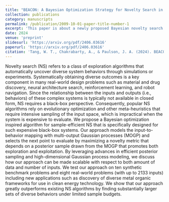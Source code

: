 ```yaml
---
title: "BEACON: A Bayesian Optimization Strategy for Novelty Search in Expensive Black-Box Systems"
collection: publications
category: manuscripts
permalink: /publication/2009-10-01-paper-title-number-1
excerpt: 'This paper is about a newly proposed Bayesian novelty search algorithm.'
date: 2024
venue: 'preprint'
slidesurl: 'https://arxiv.org/pdf/2406.03616'
paperurl: 'https://arxiv.org/pdf/2406.03616'
citation: 'Tang, W. T., Chakrabarty, A., & Paulson, J. A. (2024). BEACON: A Bayesian Optimization Strategy for Novelty Search in Expensive Black-Box Systems. arXiv preprint arXiv:2406.03616.'
---
```


Novelty search (NS) refers to a class of exploration algorithms that automatically uncover diverse system behaviors through simulations or experiments. Systematically obtaining diverse outcomes is a key component in many real-world design problems such as material and drug discovery, neural architecture search, reinforcement learning, and robot navigation. Since the relationship between the inputs and outputs (i.e., behaviors) of these complex systems is typically not available in closed form, NS requires a black-box perspective. Consequently, popular NS algorithms rely on evolutionary optimization and other meta-heuristics that require intensive sampling of the input space, which is impractical when the system is expensive to evaluate. We propose a Bayesian optimization inspired algorithm for sample-efficient NS that is specifically designed for such expensive black-box systems. Our approach models the input-to-behavior mapping with multi-output Gaussian processes (MOGP) and selects the next point to evaluate by maximizing a novelty metric that depends on a posterior sample drawn from the MOGP that promotes both exploration and exploitation. By leveraging advances in efficient posterior sampling and high-dimensional Gaussian process modeling, we discuss how our approach can be made scalable with respect to both amount of data and number of inputs. We test our approach on ten synthetic benchmark problems and eight real-world problems (with up to 2133 inputs) including new applications such as discovery of diverse metal organic frameworks for use in clean energy technology. We show that our approach greatly outperforms existing NS algorithms by finding substantially larger sets of diverse behaviors under limited sample budgets.
